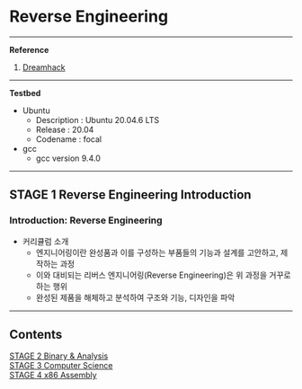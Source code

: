 # Reverse Engineering

---

**Reference**

1. [Dreamhack](https://dreamhack.io/lecture/roadmaps/4)

---

**Testbed**

- Ubuntu
    - Description : Ubuntu 20.04.6 LTS
    - Release : 20.04
    - Codename : focal
- gcc
    - gcc version 9.4.0

---

## STAGE 1 Reverse Engineering Introduction

### Introduction: Reverse Engineering

- 커리큘럼 소개
    - 엔지니어링이란 완성품과 이를 구성하는 부품들의 기능과 설계를 고안하고, 제작하는 과정
    - 이와 대비되는 리버스 엔지니어링(Reverse Engineering)은 위 과정을 거꾸로 하는 행위
    - 완성된 제품을 해체하고 분석하여 구조와 기능, 디자인을 파악

---

## Contents
[STAGE 2 Binary & Analysis](./note/RE02_STAGE_2_Binary_&_Analysis.md) <br>
[STAGE 3 Computer Science](./note/RE03_STAGE_3_Computer_Science.md) <br>
[STAGE 4 x86 Assembly](./note/RE04_STAGE_4_x86_Assembly.md) <br>
